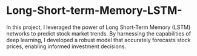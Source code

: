 # Long-Short-term-Memory-LSTM-

In this project, I leveraged the power of Long Short-Term Memory (LSTM) networks to predict stock market trends. By harnessing the capabilities of deep learning, I developed a robust model that accurately forecasts stock prices, enabling informed investment decisions.
